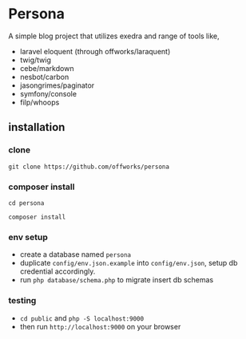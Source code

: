 # Persona

A simple blog project that utilizes exedra and range of tools like, 
- laravel eloquent (through offworks/laraquent)
- twig/twig
- cebe/markdown
- nesbot/carbon
- jasongrimes/paginator
- symfony/console
- filp/whoops

## installation

### clone
`git clone https://github.com/offworks/persona`

### composer install
```
cd persona

composer install
```

### env setup
- create a database named `persona`
- duplicate `config/env.json.example` into `config/env.json`, setup db credential accordingly.
- run `php database/schema.php` to migrate insert db schemas

### testing
- `cd public` and `php -S localhost:9000`
- then run `http://localhost:9000` on your browser